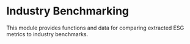 # Industry Benchmarking

This module provides functions and data for comparing extracted ESG metrics to industry benchmarks.
